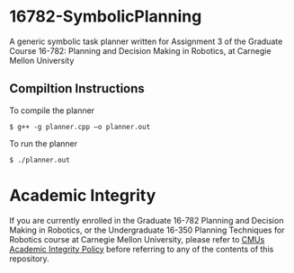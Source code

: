 # 16782-SymbolicPlanning
A generic symbolic task planner written for Assignment 3 of the Graduate Course 16-782: Planning and Decision Making in Robotics, at Carnegie Mellon University

## Compiltion Instructions
To compile the planner
```console
$ g++ -g planner.cpp –o planner.out
```

To run the planner
```console
$ ./planner.out
```

# Academic Integrity
If you are currently enrolled in the Graduate 16-782 Planning and Decision Making in Robotics, or the Undergraduate 16-350 Planning Techniques for Robotics course at Carnegie Mellon University, please refer to [CMUs Academic Integrity Policy](https://www.cmu.edu/policies/student-and-student-life/academic-integrity.html) before referring to any of the contents of this repository.
